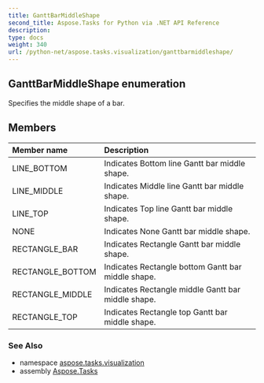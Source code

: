 ```yaml
---
title: GanttBarMiddleShape
second_title: Aspose.Tasks for Python via .NET API Reference
description: 
type: docs
weight: 340
url: /python-net/aspose.tasks.visualization/ganttbarmiddleshape/
---
```


## GanttBarMiddleShape enumeration

Specifies the middle shape of a bar.

## Members
| Member name | Description |
| :- | :- |
|LINE_BOTTOM|Indicates Bottom line Gantt bar middle shape.|
|LINE_MIDDLE|Indicates Middle line Gantt bar middle shape.|
|LINE_TOP|Indicates Top line Gantt bar middle shape.|
|NONE|Indicates None Gantt bar middle shape.|
|RECTANGLE_BAR|Indicates Rectangle Gantt bar middle shape.|
|RECTANGLE_BOTTOM|Indicates Rectangle bottom Gantt bar middle shape.|
|RECTANGLE_MIDDLE|Indicates Rectangle middle Gantt bar middle shape.|
|RECTANGLE_TOP|Indicates Rectangle top Gantt bar middle shape.|

### See Also

* namespace [aspose.tasks.visualization](/tasks/python-net/aspose.tasks.visualization/)
* assembly [Aspose.Tasks](/tasks/python-net/)

